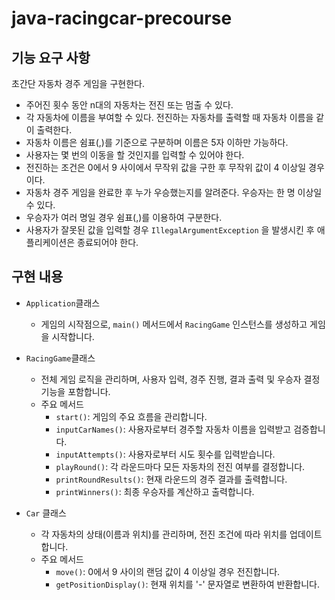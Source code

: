 # java-racingcar-precourse

기능 요구 사항 <br>
---
초간단 자동차 경주 게임을 구현한다.

- 주어진 횟수 동안 n대의 자동차는 전진 또는 멈출 수 있다.
- 각 자동차에 이름을 부여할 수 있다. 전진하는 자동차를 출력할 때 자동차 이름을 같이 출력한다.
- 자동차 이름은 쉼표(,)를 기준으로 구분하며 이름은 5자 이하만 가능하다.
- 사용자는 몇 번의 이동을 할 것인지를 입력할 수 있어야 한다.
- 전진하는 조건은 0에서 9 사이에서 무작위 값을 구한 후 무작위 값이 4 이상일 경우이다.
- 자동차 경주 게임을 완료한 후 누가 우승했는지를 알려준다. 우승자는 한 명 이상일 수 있다.
- 우승자가 여러 명일 경우 쉼표(,)를 이용하여 구분한다.
- 사용자가 잘못된 값을 입력할 경우 `IllegalArgumentException` 을 발생시킨 후 애플리케이션은 종료되어야 한다.

## 구현 내용

- `Application`클래스
    - 게임의 시작점으로, `main()` 메서드에서 `RacingGame` 인스턴스를 생성하고 게임을 시작합니다.

- `RacingGame`클래스
    - 전체 게임 로직을 관리하며, 사용자 입력, 경주 진행, 결과 출력 및 우승자 결정 기능을 포함합니다.
    - 주요 메서드
        - `start()`: 게임의 주요 흐름을 관리합니다.
        - `inputCarNames()`: 사용자로부터 경주할 자동차 이름을 입력받고 검증합니다.
        - `inputAttempts()`: 사용자로부터 시도 횟수를 입력받습니다.
        - `playRound()`: 각 라운드마다 모든 자동차의 전진 여부를 결정합니다.
        - `printRoundResults()`: 현재 라운드의 경주 결과를 출력합니다.
        - `printWinners()`: 최종 우승자를 계산하고 출력합니다.

- `Car` 클래스
    - 각 자동차의 상태(이름과 위치)를 관리하며, 전진 조건에 따라 위치를 업데이트합니다.
    - 주요 메서드
        - `move()`: 0에서 9 사이의 랜덤 값이 4 이상일 경우 전진합니다.
        - `getPositionDisplay()`: 현재 위치를 '-' 문자열로 변환하여 반환합니다.